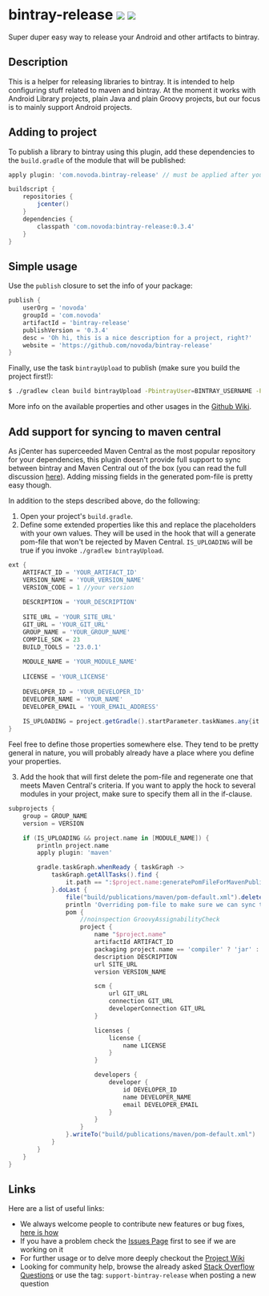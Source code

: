 # bintray-release [![](https://ci.novoda.com/buildStatus/icon?job=bintray-release)](https://ci.novoda.com/job/bintray-release/lastBuild/console) [![](https://raw.githubusercontent.com/novoda/novoda/master/assets/btn_apache_lisence.png)](LICENSE.txt)

Super duper easy way to release your Android and other artifacts to bintray.


## Description

This is a helper for releasing libraries to bintray. It is intended to help configuring stuff related to maven and bintray.
At the moment it works with Android Library projects, plain Java and plain Groovy projects, but our focus is to mainly support Android projects.


## Adding to project

To publish a library to bintray using this plugin, add these dependencies to the `build.gradle` of the module that will be published:

```groovy
apply plugin: 'com.novoda.bintray-release' // must be applied after your artifact generating plugin (eg. java / com.android.library)

buildscript {
    repositories {
        jcenter()
    }
    dependencies {
        classpath 'com.novoda:bintray-release:0.3.4'
    }
}
```


## Simple usage

Use the `publish` closure to set the info of your package:

```groovy
publish {
    userOrg = 'novoda'
    groupId = 'com.novoda'
    artifactId = 'bintray-release'
    publishVersion = '0.3.4'
    desc = 'Oh hi, this is a nice description for a project, right?'
    website = 'https://github.com/novoda/bintray-release'
}
```

Finally, use the task `bintrayUpload` to publish (make sure you build the project first!):

```bash
$ ./gradlew clean build bintrayUpload -PbintrayUser=BINTRAY_USERNAME -PbintrayKey=BINTRAY_KEY -PdryRun=false
```

More info on the available properties and other usages in the [Github Wiki](https://github.com/novoda/bintray-release/wiki).

## Add support for syncing to maven central

As jCenter has superceeded Maven Central as the most popular repository for your dependencies, this plugin doesn't provide full support to sync between bintray and Maven Central out of the box (you can read the full discussion [here](https://github.com/novoda/bintray-release/issues/19)).
Adding missing fields in the generated pom-file is pretty easy though.

In addition to the steps described above, do the following:

1. Open your project's `build.gradle`.
2. Define some extended properties like this and replace the placeholders with your own values. They will be used in the hook that will a generate pom-file that won't be rejected by Maven Central. `IS_UPLOADING` will be true if you invoke `./gradlew bintrayUpload`.

```groovy
ext {
    ARTIFACT_ID = 'YOUR_ARTIFACT_ID'
    VERSION_NAME = 'YOUR_VERSION_NAME'
    VERSION_CODE = 1 //your version
    
    DESCRIPTION = 'YOUR_DESCRIPTION'
    
    SITE_URL = 'YOUR_SITE_URL'
    GIT_URL = 'YOUR_GIT_URL'
    GROUP_NAME = 'YOUR_GROUP_NAME'
    COMPILE_SDK = 23
    BUILD_TOOLS = '23.0.1'
    
    MODULE_NAME = 'YOUR_MODULE_NAME'
    
    LICENSE = 'YOUR_LICENSE'
    
    DEVELOPER_ID = 'YOUR_DEVELOPER_ID'
    DEVELOPER_NAME = 'YOUR_NAME'
    DEVELOPER_EMAIL = 'YOUR_EMAIL_ADDRESS'
    
    IS_UPLOADING = project.getGradle().startParameter.taskNames.any{it.contains('bintrayUpload')}}
}
```
Feel free to define those properties somewhere else. They tend to be pretty general in nature, you will probably already have a place where you define your properties. 

3. Add the hook that will first delete the pom-file and regenerate one that meets Maven Central's criteria. If you want to apply the hock to several modules in your project, make sure to specify them all in the if-clause.

```groovy
subprojects {
    group = GROUP_NAME
    version = VERSION

    if (IS_UPLOADING && project.name in [MODULE_NAME]) {
        println project.name
        apply plugin: 'maven'

        gradle.taskGraph.whenReady { taskGraph ->
            taskGraph.getAllTasks().find {
                it.path == ":$project.name:generatePomFileForMavenPublication"
            }.doLast {
                file("build/publications/maven/pom-default.xml").delete()
                println 'Overriding pom-file to make sure we can sync to maven central!'
                pom {
                    //noinspection GroovyAssignabilityCheck
                    project {
                        name "$project.name"
                        artifactId ARTIFACT_ID
                        packaging project.name == 'compiler' ? 'jar' : 'aar'
                        description DESCRIPTION
                        url SITE_URL
                        version VERSION_NAME

                        scm {
                            url GIT_URL
                            connection GIT_URL
                            developerConnection GIT_URL
                        }

                        licenses {
                            license {
                                name LICENSE
                            }
                        }

                        developers {
                            developer {
                                id DEVELOPER_ID
                                name DEVELOPER_NAME
                                email DEVELOPER_EMAIL
                            }
                        }
                    }
                }.writeTo("build/publications/maven/pom-default.xml")
            }
        }
    }
}
```

## Links

Here are a list of useful links:

 * We always welcome people to contribute new features or bug fixes, [here is how](https://github.com/novoda/novoda/blob/master/CONTRIBUTING.md)
 * If you have a problem check the [Issues Page](https://github.com/novoda/bintray-release/issues) first to see if we are working on it
 * For further usage or to delve more deeply checkout the [Project Wiki](https://github.com/novoda/bintray-release/wiki)
 * Looking for community help, browse the already asked [Stack Overflow Questions](http://stackoverflow.com/questions/tagged/support-bintray-release) or use the tag: `support-bintray-release` when posting a new question  
